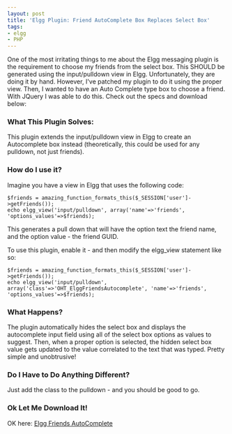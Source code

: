 ```yaml
---
layout: post
title: 'Elgg Plugin: Friend AutoComplete Box Replaces Select Box'
tags:
- elgg
- PHP
---
```


One of the most irritating things to me about the Elgg messaging plugin is the requirement to choose my friends from the select box.  This SHOULD be generated using the input/pulldown view in Elgg.  Unfortunately, they are doing it by hand.  However, I've patched my plugin to do it using the proper view.  Then, I wanted to have an Auto Complete type box to choose a friend.  With JQuery I was able to do this.  Check out the specs and download below:

### What This Plugin Solves:

This plugin extends the input/pulldown view in Elgg to create an Autocomplete box instead (theoretically, this could be used for any pulldown, not just friends).

### How do I use it?

Imagine you have a view in Elgg that uses the following code:

```php?start_inline=1    
$friends = amazing_function_formats_this($_SESSION['user']->getFriends());
echo elgg_view('input/pulldown', array('name'=>'friends', 'options_values'=>$friends);
```

This generates a pull down that will have the option text the friend name, and the option value - the friend GUID.

To use this plugin, enable it - and then modify the elgg_view statement like so:

```php?start_inline=1    
$friends = amazing_function_formats_this($_SESSION['user']->getFriends());
echo elgg_view('input/pulldown', array('class'=>'OHT_ElggFriendsAutocomplete', 'name'=>'friends', 'options_values'=>$friends);
```

### What Happens?

The plugin automatically hides the select box and displays the autocomplete input field using all of the select box options as values to suggest.  Then, when a proper option is selected, the hidden select box value gets updated to the value correlated to the text that was typed.  Pretty simple and unobtrusive!

### Do I Have to Do Anything Different?

Just add the class to the pulldown - and you should be good to go.

### Ok Let Me Download It!


OK here: [Elgg Friends AutoComplete](/uploads/2009/oht_elggfriendsautocomplete.zip)
